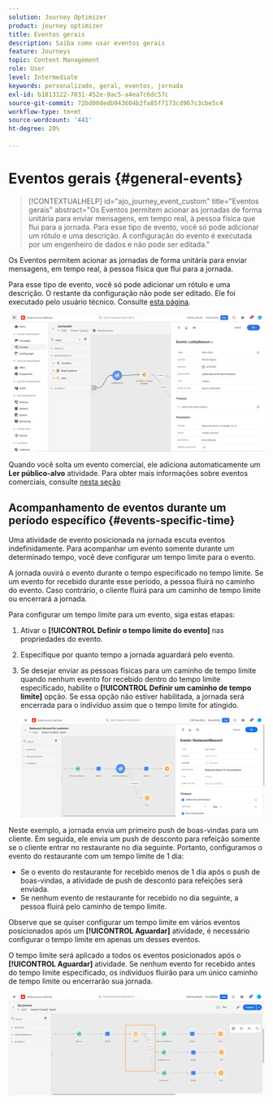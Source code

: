 ```yaml
---
solution: Journey Optimizer
product: journey optimizer
title: Eventos gerais
description: Saiba como usar eventos gerais
feature: Journeys
topic: Content Management
role: User
level: Intermediate
keywords: personalizado, geral, eventos, jornada
exl-id: b1813122-7031-452e-9ac5-a4ea7c6dc57c
source-git-commit: 72bd00dedb943604b2fa85f7173cd967c3cbe5c4
workflow-type: tm+mt
source-wordcount: '441'
ht-degree: 20%

---
```


# Eventos gerais {#general-events}

>[!CONTEXTUALHELP]
>id="ajo_journey_event_custom"
>title="Eventos gerais"
>abstract="Os Eventos permitem acionar as jornadas de forma unitária para enviar mensagens, em tempo real, à pessoa física que flui para a jornada. Para esse tipo de evento, você só pode adicionar um rótulo e uma descrição. A configuração do evento é executada por um engenheiro de dados e não pode ser editada."

Os Eventos permitem acionar as jornadas de forma unitária para enviar mensagens, em tempo real, à pessoa física que flui para a jornada.

Para esse tipo de evento, você só pode adicionar um rótulo e uma descrição. O restante da configuração não pode ser editado. Ele foi executado pelo usuário técnico. Consulte [esta página](../event/about-events.md).

![](assets/general-events.png)

Quando você solta um evento comercial, ele adiciona automaticamente um **Ler público-alvo** atividade. Para obter mais informações sobre eventos comerciais, consulte [nesta seção](../event/about-events.md)

## Acompanhamento de eventos durante um período específico {#events-specific-time}

Uma atividade de evento posicionada na jornada escuta eventos indefinidamente. Para acompanhar um evento somente durante um determinado tempo, você deve configurar um tempo limite para o evento.

A jornada ouvirá o evento durante o tempo especificado no tempo limite. Se um evento for recebido durante esse período, a pessoa fluirá no caminho do evento. Caso contrário, o cliente fluirá para um caminho de tempo limite ou encerrará a jornada.

Para configurar um tempo limite para um evento, siga estas etapas:

1. Ativar o **[!UICONTROL Definir o tempo limite do evento]** nas propriedades do evento.

1. Especifique por quanto tempo a jornada aguardará pelo evento.

1. Se desejar enviar as pessoas físicas para um caminho de tempo limite quando nenhum evento for recebido dentro do tempo limite especificado, habilite o **[!UICONTROL Definir um caminho de tempo limite]** opção. Se essa opção não estiver habilitada, a jornada será encerrada para o indivíduo assim que o tempo limite for atingido.

   ![](assets/event-timeout.png)

Neste exemplo, a jornada envia um primeiro push de boas-vindas para um cliente. Em seguida, ele envia um push de desconto para refeição somente se o cliente entrar no restaurante no dia seguinte. Portanto, configuramos o evento do restaurante com um tempo limite de 1 dia:

* Se o evento do restaurante for recebido menos de 1 dia após o push de boas-vindas, a atividade de push de desconto para refeições será enviada.
* Se nenhum evento de restaurante for recebido no dia seguinte, a pessoa fluirá pelo caminho de tempo limite.

Observe que se quiser configurar um tempo limite em vários eventos posicionados após um **[!UICONTROL Aguardar]** atividade, é necessário configurar o tempo limite em apenas um desses eventos.

O tempo limite será aplicado a todos os eventos posicionados após o **[!UICONTROL Aguardar]** atividade. Se nenhum evento for recebido antes do tempo limite especificado, os indivíduos fluirão para um único caminho de tempo limite ou encerrarão sua jornada.

![](assets/event-timeout-group.png)
